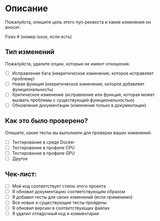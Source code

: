# Описание

Пожалуйста, опишите цель этого пул-реквеста и какие изменения он вносит.

Fixes # (номер issue, если есть)

## Тип изменений

Пожалуйста, удалите опции, которые не имеют отношения.

- [ ] Исправление бага (некритическое изменение, которое исправляет проблему)
- [ ] Новая функция (некритическое изменение, которое добавляет функциональность)
- [ ] Критическое изменение (исправление или функция, которая может вызвать проблемы с существующей функциональностью)
- [ ] Обновление документации (изменения только в документации)

## Как это было проверено?

Опишите, какие тесты вы выполнили для проверки ваших изменений.

- [ ] Тестирование в среде Docker
- [ ] Тестирование в профиле CPU
- [ ] Тестирование в профиле GPU
- [ ] Другое

## Чек-лист:

- [ ] Мой код соответствует стилю этого проекта
- [ ] Я обновил документацию соответствующим образом
- [ ] Я добавил тесты для своих изменений (если применимо)
- [ ] Все новые и существующие тесты пройдены
- [ ] Я обновил версию в соответствующих файлах
- [ ] Я удалил отладочный код и комментарии
